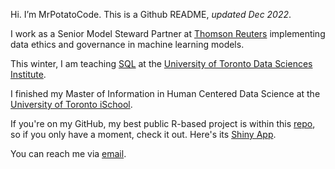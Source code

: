 Hi. I’m MrPotatoCode. This is a Github README, _updated Dec 2022_.

I work as a Senior Model Steward Partner at [Thomson Reuters](https://www.thomsonreuters.com/en.html) implementing data ethics and governance in machine learning models. 

This winter, I am teaching [SQL](https://github.com/mrpotatocode/DSI_SQL) at the [University of Toronto Data Sciences Institute](https://datasciences.utoronto.ca/).

I finished my Master of Information in Human Centered Data Science at the [University of Toronto iSchool](https://ischool.utoronto.ca/current-students/programs-courses/programs-of-study/master-of-information/human-centred-data-science-hcds/).

If you're on my GitHub, my best public R-based project is within this [repo](https://github.com/mrpotatocode/COFFEE_COFFEE_COFFEE), so if you only have a moment, check it out. Here's its [Shiny App](https://mrpotatocode.shinyapps.io/TastingNotePredictions/). 

You can reach me via <a href="mailto:mrpotatocode@ttrroossee.anonaddy.com">email</a>.
